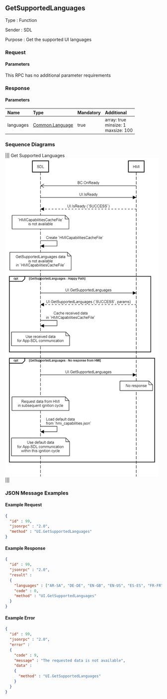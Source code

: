 ## GetSupportedLanguages

Type
: Function

Sender
: SDL

Purpose
: Get the supported UI languages

### Request

#### Parameters

This RPC has no additional parameter requirements

### Response

#### Parameters

|Name|Type|Mandatory|Additional|
|:---|:---|:--------|:---------|
|languages|[Common.Language](../../common/enums/#language)|true|array: true<br>minsize: 1<br>maxsize: 100|

### Sequence Diagrams
|||
Get Supported Languages
![GetSupportedLanguages](./assets/GetSupportedLanguages.png)
|||

### JSON Message Examples

#### Example Request

```json
{
  "id" : 99,
  "jsonrpc" : "2.0",
  "method" : "UI.GetSupportedLanguages"
}
```

#### Example Response

```json
{
  "id" : 99,
  "jsonrpc" : "2.0",
  "result" :
  {
    "languages" : ["AR-SA", "DE-DE", "EN-GB", "EN-US", "ES-ES", "FR-FR", "IT-IT"],
    "code" : 0,
    "method" : "UI.GetSupportedLanguages"
  }
}
```

#### Example Error

```json
{
  "id" : 99,
  "jsonrpc" : "2.0",
  "error" :
  {
    "code" : 9,
    "message" : "The requested data is not available",
    "data" :
    {
      "method" : "UI.GetSupportedLanguages"
    }
  }
}
```
